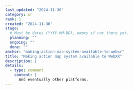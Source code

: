 ```yaml
---
last_updated: "2024-11-30"
category: xr
rank: 1
created: "2024-11-30"
stage:
  # Must be dates (YYYY-MM-DD), empty if not there yet.
  planning: ""
  ongoing: ""
  done: ""
anchor: "making-action-map-system-available-to-webxr"
title: "Making action map system available to WebXR"
description: |
details:
  - type: comment
    content: |
      And eventually other platforms.
---
```

